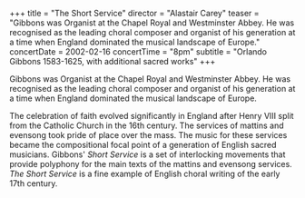 +++
title = "The Short Service"
director = "Alastair Carey"
teaser = "Gibbons was Organist at the Chapel Royal and Westminster Abbey. He was recognised as the leading choral composer and organist of his generation at a time when England dominated the musical landscape of Europe."
concertDate = 2002-02-16
concertTime = "8pm"
subtitle = "Orlando Gibbons 1583-1625, with additional sacred works"
+++

Gibbons was Organist at the Chapel Royal and Westminster Abbey. He was recognised as the leading choral composer and organist of his generation at a time when England dominated the musical landscape of Europe.


The celebration of faith evolved significantly in England after Henry VIII split from the Catholic Church in the 16th century. The services of mattins and evensong took pride of place over the mass. The music for these services became the compositional focal point of a generation of English sacred musicians. Gibbons' *Short Service* is a set of interlocking movements that provide polyphony for the main texts of the mattins and evensong services. *The Short Service* is a fine example of English choral writing of the early 17th century.

